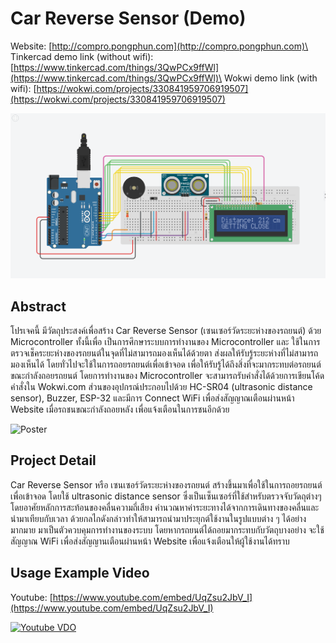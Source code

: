 # Car Reverse Sensor (Demo)

Website: [http://compro.pongphun.com](http://compro.pongphun.com)\
Tinkercad demo link (without wifi): [https://www.tinkercad.com/things/3QwPCx9ffWl](https://www.tinkercad.com/things/3QwPCx9ffWl)\
Wokwi demo link (with wifi): [https://wokwi.com/projects/330841959706919507](https://wokwi.com/projects/330841959706919507)

![Demo car reverse sensor](/images/demo.png "car reverse sensor")

## Abstract
โปรเจคนี้ มีวัตถุประสงค์เพื่อสร้าง Car Reverse Sensor (เซนเซอร์วัดระยะห่างของรถยนต์) ด้วย Microcontroller ทั้งนี้เพื่อ
เป็นการศึกษาระบบการทำงานของ Microcontroller และ ใช้ในการตรวจเช็คระยะห่างของรถยนต์ในจุดที่ไม่สามารถมองเห็นได้ด้วยตา ส่งผลให้รับรู้ระยะห่างที่ไม่สามารถมองเห็นได้ โดยทั่วไปจะใช้ในการถอยรถยนต์เพื่อเข้าจอด เพื่อให้รับรู้ได้ถึงสิ่งที่จะมากระทบต่อรถยนต์ ขณะกำลังถอยรถยนต์
โดยการทำงานของ Microcontroller จะสามารถรับคำสั่งได้ด้วยการเขียนโค้ดคำสั่งใน Wokwi.com ส่วนของอุปกรณ์ประกอบไปด้วย HC-SR04 (ultrasonic distance sensor), Buzzer, ESP-32 และมีการ Connect WiFi เพื่อส่งสัญญาณเตือนผ่านหน้า Website เมื่อรถชนขณะกำลังถอยหลัง เพื่อแจ้งเตือนในการชนอีกด้วย

![Poster](/Poster/ComPro-Project.jpg "Poster")

## Project Detail
Car Reverse Sensor หรือ เซนเซอร์วัดระยะห่างของรถยนต์ สร้างขึ้นมาเพื่อใช้ในการถอยรถยนต์เพื่อเข้าจอด โดยใช้ ultrasonic distance sensor ซึ่งเป็นเซ็นเซอร์ที่ใช้สำหรับตรวจจับวัดถุต่างๆ โดยอาศัยหลักการสะท้อนของคลื่นความถี่เสียง คำนวณหาค่าระยะทางได้จากการเดินทางของคลื่นและนำมาเทียบกับเวลา ด้วยกลไกดังกล่าวทำให้สามารถนำมาประยุกต์ใช้งานในรูปแบบต่าง ๆ ได้อย่างมากมาย มาเป็นตัวควบคุมการทำงานของระบบ  โดยหากรถยนต์ได้ถอยมากระทบกับวัตถุบางอย่าง จะใช้สัญญาณ WiFi เพื่อส่งสัญญานเตือนผ่านหน้า Website เพื่อแจ้งเตือนให้ผู้ใช้งานได้ทราบ

## Usage Example Video
Youtube: [https://www.youtube.com/embed/UqZsu2JbV_I](https://www.youtube.com/embed/UqZsu2JbV_I)

[![Youtube VDO](https://cdn.discordapp.com/attachments/880736678954811413/974280048871878676/unknown.png "car reverse sensor")](https://www.youtube.com/embed/UqZsu2JbV_I)
